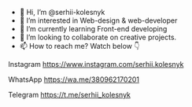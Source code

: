 - 👋 Hi, I’m @serhii-kolesnyk
- 👀 I’m interested in Web-design & web-developer
- 🌱 I’m currently learning Front-end developing
- 💞️ I’m looking to collaborate on creative projects.
- 📫 How to reach me? Watch below 👇 

Instagram
https://www.instagram.com/serhii.kolesnyk

WhatsApp
https://wa.me/380962170201

Telegram
https://t.me/serhii_kolesnyk

<!---
serhii-kolesnyk/serhii-kolesnyk is a ✨ special ✨ repository because its `README.md` (this file) appears on your GitHub profile.
You can click the Preview link to take a look at your changes.
--->
